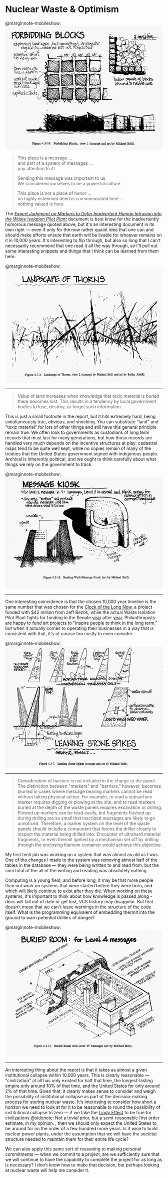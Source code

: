 # Nuclear Waste & Optimism

@marginnote-mobileshow: <a class="no-tufte-underline" href="/img/post/nuclear-waste-optimism/1.png"><img src="/img/post/nuclear-waste-optimism/1.png" alt="A drawing titled 'Forbidding Blocks' showing a grid of misshapen cubes with spikes on the edges."/></a>

> This place is a message … <br>
> and part of a system of messages … <br>
> pay attention to it!
>
> Sending this message was important to us. <br>
> We considered ourselves to be a powerful culture. <br>
>
> This place is not a place of honor … <br>
> no highly esteemed deed is commemorated here … <br>
> nothing valued is here.

The *[Expert Judgment on Markers to Deter Inadvertent Human Intrusion into the Waste Isolation Pilot Plant](/files/10117359.pdf)* document is best know for the inadvertently humorous message quoted above, but it's an interesting document in its own right — even if only for the now rather quaint idea that one can and should make efforts ensure that earth will be livable for whoever remains on it in 10,000 years. It's interesting to flip through, but also so long that I can't necessarily recommend that one read it all the way through, so I'll pull out some interesting snippets and things that I think can be learned from them here.

@marginnote-mobileshow: <a class="no-tufte-underline" href="/img/post/nuclear-waste-optimism/2.png"><img src="/img/post/nuclear-waste-optimism/2.png" alt="A drawing titled 'Landscape of Thorns' showing a field of thorn-like spikes."/></a>

<hr>

> Value of land increases when knowledge that toxic material is buried there becomes lost. This results in a tendency by local government bodies to lose, destroy, or forget such information.

This is just a small footnote in the report, but it hits extremely hard, being simultaneously true, obvious, and shocking. You can substitute "land" and "toxic material" for lots of other things and still have this general principle remain true. We often look to governments as custodians of long term records that must last for many generations, but how those records are handled very much depends on the incentive structures at play: cadastral maps tend to be quite well kept, while no copies remain of many of the treaties that the United States government signed with indigenous people. Archival is inherently political, and we ought to think carefully about what things we rely on the government to track.

@marginnote-mobileshow: <a class="no-tufte-underline" href="/img/post/nuclear-waste-optimism/3.png"><img src="/img/post/nuclear-waste-optimism/3.png" alt="A drawing titled 'Message Kiosk' showing a wall with a message written on it, which is protected from the wind by a second, larger wall."/></a>

<hr>

One interesting coincidence is that the chosen 10,000 year timeline is the same number that was chosen for the [Clock of the Long Now](http://www.10000yearclock.net/), a project funded with $42 million from Jeff Bezos, while the actual Waste Isolation Pilot Plant fights for funding in the Senate [year](https://www.currentargus.com/story/news/local/2019/09/14/senate-bill-could-provide-403-million-wipp/2311997001/) after [year](https://www.currentargus.com/story/news/local/2020/06/16/wipp-new-mexico-national-labs-see-increased-funding-senate-bill/3193955001/). Philanthropists are happy to fund art projects to "inspire people to think in the long term," but when it actually comes to operating their businesses in a way that is consistent with that, it's of course too costly to even consider.

@marginnote-mobileshow: <a class="no-tufte-underline" href="/img/post/nuclear-waste-optimism/4.png"><img src="/img/post/nuclear-waste-optimism/4.png" alt="A drawing titled 'Leaning Stone Spikes' showing spikes made of several pieces of stone joined together, leaning at odd angles."/></a>

<hr>

> Consideration of barriers is not included in the charge to the panel. The distinction between "markers" and "barriers," however, becomes blurred in cases where message bearing markers cannot be read without taking physical action. For example, to read a subsurface marker requires digging or plowing at the site, and to read markers buried at the depth of the waste panels requires excavation or drilling. Plowed up markers can be read easily, but fragments flushed up during drilling are so small that inscribed messages are likely to go unnoticed. Therefore, a marker system on the level of the waste panels should include a component that forces the driller closely to inspect the material being drilled into. Encounter of ultrahard material fragments, or even thermit ignited by a mechanism set off by drilling through the enclosing titanium container would achieve this objective. 

My first tech job was working on a system that was almost as old as I was. One of the changes I made to the system was removing almost half of the tables in the database — they were being written to and read from, but the sum total of the all of the writing and reading was absolutely nothing.

Computing is a young field, and before long, it may be that more people than not work on systems that were started before they were born, and which will likely continue to exist after they die. When working on these systems, it's important to think about how knowledge is passed along - docs will fall out of date or get lost, VCS history may disappear. But that doesn't mean that we can't leave warnings in the structure of the code itself. What is the programming equivalent of embedding thermit into the ground to warn potential drillers of danger?

@marginnote-mobileshow: <a class="no-tufte-underline" href="/img/post/nuclear-waste-optimism/5.png"><img src="/img/post/nuclear-waste-optimism/5.png" alt="A drawing titled 'Buried Room' showing an underground room with messages written in it."/></a>

<hr>

An interesting thing about the report is that it takes as almost a given institutional collapse within 10,000 years. This is clearly reasonable — "civilization" at all has only existed for half that time, the longest-lasting empire only around 10% of that time, and the United States for only around 2% of that time. Given that, it clearly makes sense to consider and weigh the possibility of institutional collapse as part of the decision-making process for storing nuclear waste. It's interesting to consider how short a horizon we need to look at for it to be reasonable to round the possibility of institutional collapse to zero — if we take the [Lindy Effect](https://en.wikipedia.org/wiki/Lindy_effect) to be true for civilizations
@sidenote: Not a trivial prior, but a semi-reasonable first order estimate, in my opinion.
, then we should only expect the United States to be around for on the order of a few hundred more years. Is it wise to build nuclear power plants, under the assumption that we will have the societal structure needed to maintain them for their entire life cycle?

We can also apply this same sort of reasoning to making personal commitments — when we commit to a project, are we sufficiently sure that we will continue to have the capability to complete the project for as long as is necessary? I don't know how to make that decision, but perhaps looking at nuclear waste will help me consider it.
